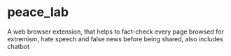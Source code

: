 # peace_lab
A web browser extension, that helps to fact-check every page browsed for extremism, hate speech and false news before being shared, also includes chatbot
